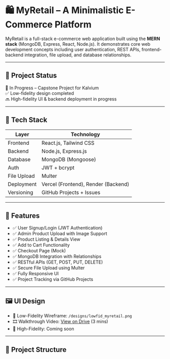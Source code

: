 # 🛍️ MyRetail – A Minimalistic E-Commerce Platform

MyRetail is a full-stack e-commerce web application built using the **MERN stack** (MongoDB, Express, React, Node.js). It demonstrates core web development concepts including user authentication, REST APIs, frontend-backend integration, file upload, and database relationships.

---

## 📌 Project Status

🚧 In Progress – Capstone Project for Kalvium  
✅ Low-fidelity design completed  
🔜 High-fidelity UI & backend deployment in progress

---

## 📂 Tech Stack

| Layer      | Technology         |
|------------|--------------------|
| Frontend   | React.js, Tailwind CSS |
| Backend    | Node.js, Express.js |
| Database   | MongoDB (Mongoose) |
| Auth       | JWT + bcrypt |
| File Upload| Multer |
| Deployment | Vercel (Frontend), Render (Backend) |
| Versioning | GitHub Projects + Issues |

---

## 🚀 Features

- ✅ User Signup/Login (JWT Authentication)
- ✅ Admin Product Upload with Image Support
- ✅ Product Listing & Details View
- ✅ Add to Cart Functionality
- ✅ Checkout Page (Mock)
- ✅ MongoDB Integration with Relationships
- ✅ RESTful APIs (GET, POST, PUT, DELETE)
- ✅ Secure File Upload using Multer
- ✅ Fully Responsive UI
- ✅ Project Tracking via GitHub Projects

---

## 🖼️ UI Design

- 📄 Low-Fidelity Wireframe: `/designs/lowfid_myretail.png`
- 🎞️ Walkthrough Video: [View on Drive](#) (3 mins)
- 📄 High-Fidelity: Coming soon

---

## 📁 Project Structure

